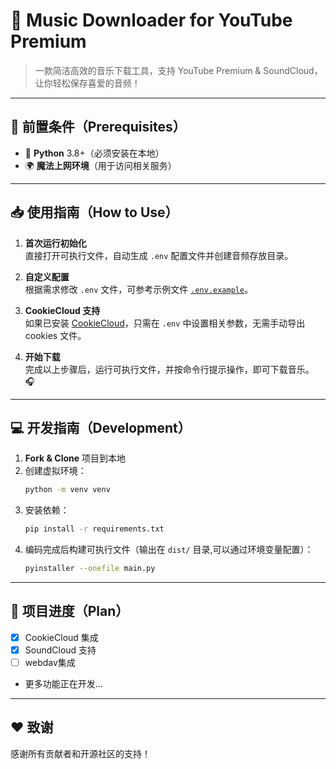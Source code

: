 # 🎵 Music Downloader for **YouTube Premium**
> 一款简洁高效的音乐下载工具，支持 YouTube Premium & SoundCloud，让你轻松保存喜爱的音频！  

---

## 🚀 前置条件（Prerequisites）
- 🐍 **Python** 3.8+（必须安装在本地）
- 🌍 **魔法上网环境**（用于访问相关服务）

---

## 📥 使用指南（How to Use）
1. **首次运行初始化**  
   直接打开可执行文件，自动生成 `.env` 配置文件并创建音频存放目录。  
   
2. **自定义配置**  
   根据需求修改 `.env` 文件，可参考示例文件 [`.env.example`](https://github.com/nichuanfang/ytm_downloader/blob/main/.env.example)。  

3. **CookieCloud 支持**  
   如果已安装 [CookieCloud](https://github.com/easychen/CookieCloud)，只需在 `.env` 中设置相关参数，无需手动导出 cookies 文件。  

4. **开始下载**  
   完成以上步骤后，运行可执行文件，并按命令行提示操作，即可下载音乐。 🎧

---

## 💻 开发指南（Development）
1. **Fork & Clone** 项目到本地  
2. 创建虚拟环境：  
   ```bash
   python -m venv venv
   ```
3. 安装依赖：  
   ```bash
   pip install -r requirements.txt
   ```
4. 编码完成后构建可执行文件（输出在 `dist/` 目录,可以通过环境变量配置）：  
   ```bash
   pyinstaller --onefile main.py
   ```

---

## 📅 项目进度（Plan）

- [x] CookieCloud 集成
- [x] SoundCloud 支持
- [ ] webdav集成
- 更多功能正在开发...
---

## ❤️ 致谢
感谢所有贡献者和开源社区的支持！